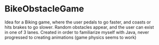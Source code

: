 # BikeObstacleGame

Idea for a Biking game, where the user pedals to go faster, and coasts or hits brakes to go slower. Random obstacles appear, and the user can exist in one of 3 lanes. Created in order to familiarize myself with Java, never progressed to creating animations (game physics seems to work)
